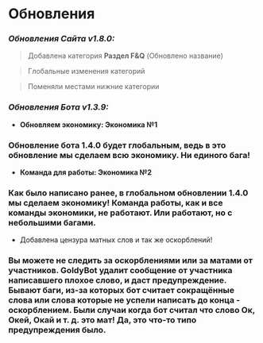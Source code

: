 # Обновления
### *Обновления Сайта v1.8.0:*

> Добавлена категория **Раздел F&Q** (Обновлено название)

> Глобальные изменения категорий

> Поменяли местами нижние категории

### *Обновления Бота v1.3.9:*

- **Обновляем экономику: Экономика №1**
### Обновление бота 1.4.0 будет глобальным, ведь в это обновление мы сделаем всю экономику. Ни единого бага!

- **Команда для работы: Экономика №2**
### Как было написано ранее, в глобальном обновлении 1.4.0 мы сделаем экономику! Команда работы, как и все команды экономики, не работают. Или работают, но с небольшими багами.

- Добавлена цензура матных слов и так же оскорблений!
### Вы можете не следить за оскорблениями или за матами от участников. GoldyBot удалит сообщение от участника написавшего плохое слово, и даст предупреждение. Бывают баги, из-за которых бот считает сокращённые слова или слова которые не успели написать до конца - оскорблением. Были случаи когда бот считал что слово Ок, Окей, Окай и т. д. это мат! Да, это что-то типо предупреждения было.

